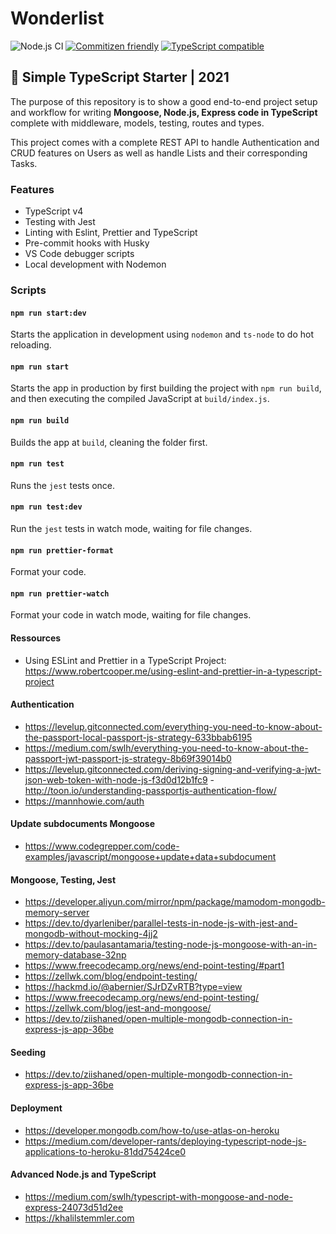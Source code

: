 # Wonderlist

![Node.js CI](https://github.com/nosregor/wonderlist/workflows/Node.js%20CI/badge.svg)
[![Commitizen friendly](https://img.shields.io/badge/commitizen-friendly-brightgreen.svg)](http://commitizen.github.io/cz-cli/)
[![TypeScript compatible](https://img.shields.io/badge/typescript-compatible-brightgreen.svg)](https://www.typescriptlang.org)

## 🧰 Simple TypeScript Starter | 2021

The purpose of this repository is to show a good end-to-end project setup and workflow for writing **Mongoose, Node.js, Express code in TypeScript** complete with middleware, models, testing, routes and types.   

This project comes with a complete REST API to handle Authentication and CRUD features on Users as well as handle Lists and their corresponding Tasks.

### Features

- TypeScript v4
- Testing with Jest
- Linting with Eslint, Prettier and TypeScript
- Pre-commit hooks with Husky
- VS Code debugger scripts
- Local development with Nodemon


### Scripts

#### `npm run start:dev`

Starts the application in development using `nodemon` and `ts-node` to do hot reloading.

#### `npm run start`

Starts the app in production by first building the project with `npm run build`, and then executing the compiled JavaScript at `build/index.js`.

#### `npm run build`

Builds the app at `build`, cleaning the folder first.

#### `npm run test`

Runs the `jest` tests once.

#### `npm run test:dev`

Run the `jest` tests in watch mode, waiting for file changes.

#### `npm run prettier-format`

Format your code.

#### `npm run prettier-watch`

Format your code in watch mode, waiting for file changes.



#### Ressources

- Using ESLint and Prettier in a TypeScript Project: https://www.robertcooper.me/using-eslint-and-prettier-in-a-typescript-project

#### Authentication

- https://levelup.gitconnected.com/everything-you-need-to-know-about-the-passport-local-passport-js-strategy-633bbab6195
- https://medium.com/swlh/everything-you-need-to-know-about-the-passport-jwt-passport-js-strategy-8b69f39014b0
- https://levelup.gitconnected.com/deriving-signing-and-verifying-a-jwt-json-web-token-with-node-js-f3d0d12b1fc9 -http://toon.io/understanding-passportjs-authentication-flow/
- https://mannhowie.com/auth

#### Update subdocuments Mongoose

- https://www.codegrepper.com/code-examples/javascript/mongoose+update+data+subdocument

#### Mongoose, Testing, Jest

- https://developer.aliyun.com/mirror/npm/package/mamodom-mongodb-memory-server
- https://dev.to/dyarleniber/parallel-tests-in-node-js-with-jest-and-mongodb-without-mocking-4jj2
- https://dev.to/paulasantamaria/testing-node-js-mongoose-with-an-in-memory-database-32np
- https://www.freecodecamp.org/news/end-point-testing/#part1
- https://zellwk.com/blog/endpoint-testing/
- https://hackmd.io/@abernier/SJrDZvRTB?type=view
- https://www.freecodecamp.org/news/end-point-testing/
- https://zellwk.com/blog/jest-and-mongoose/
- https://dev.to/ziishaned/open-multiple-mongodb-connection-in-express-js-app-36be

#### Seeding

- https://dev.to/ziishaned/open-multiple-mongodb-connection-in-express-js-app-36be

#### Deployment

- https://developer.mongodb.com/how-to/use-atlas-on-heroku
- https://medium.com/developer-rants/deploying-typescript-node-js-applications-to-heroku-81dd75424ce0

#### Advanced Node.js and TypeScript

- https://medium.com/swlh/typescript-with-mongoose-and-node-express-24073d51d2ee
- https://khalilstemmler.com
